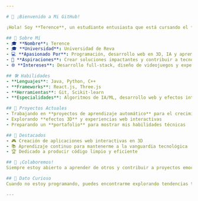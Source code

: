 ```yaml
---

# 🌟 ¡Bienvenido a Mi GitHub!  

¡Hola! Soy **Terence**, un estudiante entusiasta que está cursando el **Máster en Aplicaciones Informáticas (MCA)** en la **Universidad de Reva**. Este es mi espacio para dar vida a mis ideas, desarrollar proyectos emocionantes y explorar las infinitas posibilidades de la tecnología.  

## 🌟 Sobre Mí  
- 🎓 **Nombre**: Terence 
- 🎓 **Universidad**: Universidad de Reva  
- 💻 **Apasionado Por**: Programación, desarrollo web en 3D, IA y aprendizaje automático  
- 🚀 **Aspiraciones**: Crear soluciones impactantes y contribuir a tecnologías innovadoras  
- 🌐 **Intereses**: Desarrollo full-stack, diseño de videojuegos y experiencias inmersivas  

## 🛠️ Habilidades  
- **Lenguajes**: Java, Python, C++  
- **Frameworks**: React.js, Three.js  
- **Herramientas**: Git, Scikit-learn  
- **Especialidades**: Algoritmos de IA/ML, desarrollo web y efectos interactivos en 3D  

## 🔭 Proyectos Actuales  
- Trabajando en **proyectos de aprendizaje automático** para el crecimiento académico y personal  
- Explorando **efectos 3D** y experiencias web interactivas  
- Preparando un **portafolio** para mostrar mis habilidades técnicas  

## 📌 Destacados  
- 🎮 Creación de aplicaciones web interactivas en 3D  
- 📚 Aprendizaje continuo para mantenerme a la vanguardia tecnológica  
- 🏆 Dedicado a producir código limpio y eficiente  

## 🤝 ¡Colaboremos!  
Siempre estoy abierto a aprender de otros y contribuir a proyectos emocionantes. ¡No dudes en contactarme!  

## 🌟 Dato Curioso  
Cuando no estoy programando, puedes encontrarme explorando tendencias tecnológicas, diseñando soluciones únicas o viendo mis series de ciencia ficción favoritas.  

---  
```

